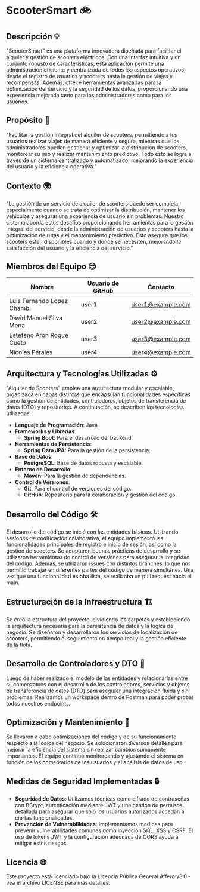 # ScooterSmart 🚲

## Descripción 💡
"ScooterSmart" es una plataforma innovadora diseñada para facilitar el alquiler y gestión de scooters eléctricos. Con una interfaz intuitiva y un conjunto robusto de características, esta aplicación permite una administración eficiente y centralizada de todos los aspectos operativos, desde el registro de usuarios y scooters hasta la gestión de viajes y recompensas. Además, ofrece herramientas avanzadas para la optimización del servicio y la seguridad de los datos, proporcionando una experiencia mejorada tanto para los administradores como para los usuarios.

## Propósito 🎯
"Facilitar la gestión integral del alquiler de scooters, permitiendo a los usuarios realizar viajes de manera eficiente y segura, mientras que los administradores pueden gestionar y optimizar la distribución de scooters, monitorear su uso y realizar mantenimiento predictivo. Todo esto se logra a través de un sistema centralizado y automatizado, mejorando la experiencia del usuario y la eficiencia operativa."

## Contexto 🌍
"La gestión de un servicio de alquiler de scooters puede ser compleja, especialmente cuando se trata de optimizar la distribución, mantener los vehículos y asegurar una experiencia de usuario sin problemas. Nuestro sistema aborda estos desafíos proporcionando herramientas para la gestión integral del servicio, desde la administración de usuarios y scooters hasta la optimización de rutas y el mantenimiento predictivo. Esto asegura que los scooters estén disponibles cuando y donde se necesiten, mejorando la satisfacción del usuario y la eficiencia del servicio."

## Miembros del Equipo 😎
| Nombre                     | Usuario de GitHub | Contacto                       |
|----------------------------|-------------------|-------------------------------|
| Luis Fernando Lopez Chambi | user1             | user1@example.com             |
| David Manuel Silva Mena    | user2             | user2@example.com             |
| Estefano Aron Roque Cueto  | user3             | user3@example.com             |
| Nicolas Perales            | user4             | user4@example.com             |

## Arquitectura y Tecnologías Utilizadas ⚙️
"Alquiler de Scooters" emplea una arquitectura modular y escalable, organizada en capas distintas que encapsulan funcionalidades específicas como la gestión de entidades, controladores, objetos de transferencia de datos (DTO) y repositorios. A continuación, se describen las tecnologías utilizadas:

- **Lenguaje de Programación**: Java
- **Frameworks y Librerías**:
    - **Spring Boot**: Para el desarrollo del backend.
- **Herramientas de Persistencia**:
    - **Spring Data JPA**: Para la gestión de la persistencia.
- **Base de Datos**:
    - **PostgreSQL**: Base de datos robusta y escalable.
- **Entorno de Desarrollo**:
    - **Maven**: Para la gestión de dependencias.
- **Control de Versiones**:
    - **Git**: Para el control de versiones del código.
    - **GitHub**: Repositorio para la colaboración y gestión del código.

## Desarrollo del Código 🛠️
El desarrollo del código se inició con las entidades básicas. Utilizando sesiones de codificación colaborativa, el equipo implementó las funcionalidades principales de registro e inicio de sesión, así como la gestión de scooters. Se adoptaron buenas prácticas de desarrollo y se utilizaron herramientas de control de versiones para asegurar la integridad del código. Además, se utilizaron issues con distintos branches, lo que nos permitió trabajar en diferentes partes del código de manera simultánea. Una vez que una funcionalidad estaba lista, se realizaba un pull request hacia el main.

## Estructuración de la Infraestructura 🏗️
Se creó la estructura del proyecto, dividiendo las carpetas y estableciendo la arquitectura necesaria para la persistencia de datos y la lógica de negocio. Se diseñaron y desarrollaron los servicios de localización de scooters, permitiendo el seguimiento en tiempo real y la gestión eficiente de la flota.

## Desarrollo de Controladores y DTO 🚀
Luego de haber realizado el modelo de las entidades y relacionarlas entre sí, comenzamos con el desarrollo de los controladores, servicios y objetos de transferencia de datos (DTO) para asegurar una integración fluida y sin problemas. Realizamos un workspace dentro de Postman para poder probar todos nuestros endpoints.

## Optimización y Mantenimiento 🔧
Se llevaron a cabo optimizaciones del código y de su funcionamiento respecto a la lógica del negocio. Se solucionaron diversos detalles para mejorar la eficiencia del sistema sin realizar cambios sumamente importantes. El equipo continuó monitoreando y ajustando el sistema en función de los comentarios de los usuarios y el análisis de datos de uso.

## Medidas de Seguridad Implementadas 🔒
- **Seguridad de Datos**: Utilizamos técnicas como cifrado de contraseñas con BCrypt, autenticación mediante JWT y una gestión de permisos detallada para asegurar que solo los usuarios autorizados accedan a ciertas funcionalidades.
- **Prevención de Vulnerabilidades**: Implementamos medidas para prevenir vulnerabilidades comunes como inyección SQL, XSS y CSRF. El uso de tokens JWT y la configuración adecuada de CORS ayuda a mitigar estos riesgos.

## Licencia 🌐
Este proyecto está licenciado bajo la Licencia Pública General Affero v3.0 - vea el archivo LICENSE para más detalles.


